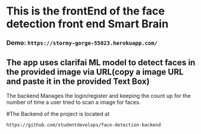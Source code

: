 # This is the frontEnd of the face detection front end Smart Brain
### Demo: `https://stormy-gorge-55023.herokuapp.com/`

## The app uses clarifai ML model to detect faces in the provided image via URL(copy a image URL and paste it in the provided Text Box)

The backend Manages the login/register and keeping the count up for the number of time a user tried to scan a image for faces.

#The Backend of the project is located at

`https://github.com/studentdevelops/face-detection-backend`
